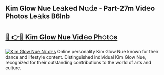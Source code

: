 ## Kim Glow Nue Le𝚊k𝚎d N𝚞𝚍e - Part-27m Vid𝚎o Photos Le𝚊ks B6lnb

# <h2><a href="http://fb3wbo.evod.top/?m=Kim+Glow+Nue">🔗 👉🔴 Kim Glow Nue Vid𝚎o Ph𝚘t𝚘s</a></h2>

[![Kim Glow Nue N𝚞d𝚎s](https://i.imgur.com/8V9OHl7.gif)](http://fb3wbo.evod.top/?m=Kim+Glow+Nue)
Online personality Kim Glow Nue known for their dance and lifestyle content. Distinguished individual Kim Glow Nue, recognized for their outstanding contributions to the world of arts and culture. 
